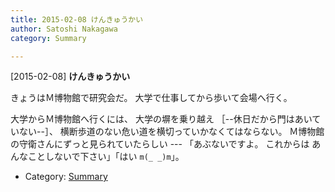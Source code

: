 ```yaml
---
title: 2015-02-08 けんきゅうかい
author: Satoshi Nakagawa
category: Summary

---
```


[2015-02-08] **けんきゅうかい** 

 きょうはＭ博物館で研究会だ。
大学で仕事してから歩いて会場へ行く。

 大学からＭ博物館へ行くには、
大学の塀を乗り越え ［--休日だから門はあいていない--］、
横断歩道のない危い道を横切っていかなくてはならない。
Ｍ博物館の守衛さんにずっと見られていたらしい ---
「あぶないですよ。
これからは
あんなことしないで下さい」「はい `m(_ _)m`」。

- Category: [Summary](https://merapano.github.io/categories.html#Summary)


